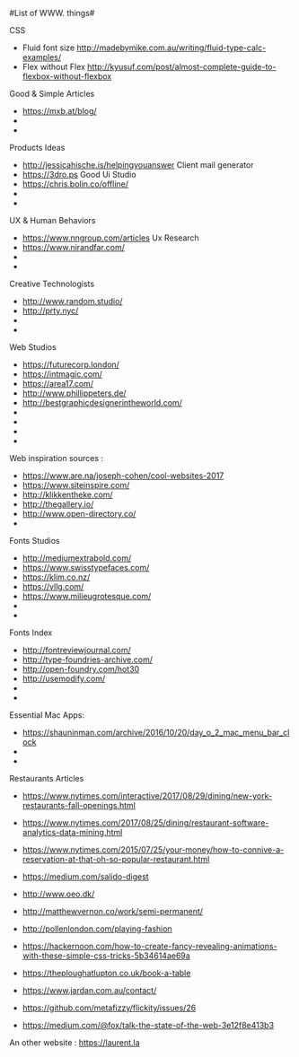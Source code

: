 #List of WWW. things#

CSS
- Fluid font size http://madebymike.com.au/writing/fluid-type-calc-examples/
- Flex without Flex http://kyusuf.com/post/almost-complete-guide-to-flexbox-without-flexbox

Good & Simple Articles
- https://mxb.at/blog/
- 
-

Products Ideas
- http://jessicahische.is/helpingyouanswer Client mail generator
- https://3dro.ps Good Ui Studio
- https://chris.bolin.co/offline/
-
-

UX & Human Behaviors
- https://www.nngroup.com/articles Ux Research
- https://www.nirandfar.com/
- 
-

Creative Technologists
- http://www.random.studio/
- http://prty.nyc/
-
-

Web Studios
- https://futurecorp.london/
- https://intmagic.com/
- https://area17.com/
- http://www.phillippeters.de/
- http://bestgraphicdesignerintheworld.com/
- 
-
-
-

Web inspiration sources :
- https://www.are.na/joseph-cohen/cool-websites-2017
- https://www.siteinspire.com/
- http://klikkentheke.com/
- http://thegallery.io/
- http://www.open-directory.co/
-

Fonts Studios
- http://mediumextrabold.com/
- https://www.swisstypefaces.com/
- https://klim.co.nz/
- https://vllg.com/
- https://www.milieugrotesque.com/
-
-

Fonts Index
- http://fontreviewjournal.com/
- http://type-foundries-archive.com/
- http://open-foundry.com/hot30
- http://usemodify.com/
-
-

Essential Mac Apps:
- https://shauninman.com/archive/2016/10/20/day_o_2_mac_menu_bar_clock
-
-

Restaurants Articles
- https://www.nytimes.com/interactive/2017/08/29/dining/new-york-restaurants-fall-openings.html
- https://www.nytimes.com/2017/08/25/dining/restaurant-software-analytics-data-mining.html
- https://www.nytimes.com/2015/07/25/your-money/how-to-connive-a-reservation-at-that-oh-so-popular-restaurant.html
- https://medium.com/salido-digest


- http://www.oeo.dk/
- http://matthewvernon.co/work/semi-permanent/
- http://pollenlondon.com/playing-fashion
- https://hackernoon.com/how-to-create-fancy-revealing-animations-with-these-simple-css-tricks-5b34614ae69a
- https://theploughatlupton.co.uk/book-a-table
- https://www.jardan.com.au/contact/
- https://github.com/metafizzy/flickity/issues/26
- https://medium.com/@fox/talk-the-state-of-the-web-3e12f8e413b3

An other website : https://laurent.la
